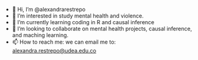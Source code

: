 - 👋 Hi, I’m @alexandrarestrepo
- 👀 I’m interested in study mental health and violence.
- 🌱 I’m currently learning coding in R and causal inference
- 💞️ I’m looking to collaborate on mental health projects, causal inference, and maching learning.
- 📫 How to reach me: we can email me to: alexandra.restrepo@udea.edu.co

<!---
alexandrarestrepo/alexandrarestrepo is a ✨ special ✨ repository because its `README.md` (
--->
